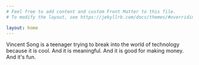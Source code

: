 ```yaml
---
# Feel free to add content and custom Front Matter to this file.
# To modify the layout, see https://jekyllrb.com/docs/themes/#overriding-theme-defaults

layout: home
---
```


Vincent Song is a teenager trying to break into the world of technology because it is cool. And it is meaningful. And it is good for making money. And it's fun.


